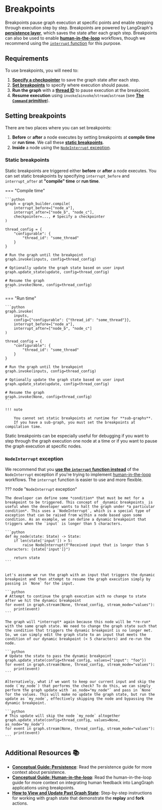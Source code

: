 # Breakpoints

Breakpoints pause graph execution at specific points and enable stepping through execution step by step. Breakpoints are powered by LangGraph's [**persistence layer**](./persistence.md), which saves the state after each graph step. Breakpoints can also be used to enable [**human-in-the-loop**](./human_in_the_loop.md) workflows, though we recommend using the [`interrupt` function](./human_in_the_loop.md#interrupt) for this purpose.

## Requirements

To use breakpoints, you will need to:

1. [**Specify a checkpointer**](persistence.md#checkpoints) to save the graph state after each step.
2. [**Set breakpoints**](#setting-breakpoints) to specify where execution should pause.
3. **Run the graph** with a [**thread ID**](./persistence.md#threads) to pause execution at the breakpoint.
4. **Resume execution** using `invoke`/`ainvoke`/`stream`/`astream` (see [**The `Command` primitive**](./human_in_the_loop.md#the-command-primitive)).

## Setting breakpoints

There are two places where you can set breakpoints:

1. **Before** or **after** a node executes by setting breakpoints at **compile time** or **run time**. We call these [**static breakpoints**](#static-breakpoints).
2. **Inside** a node using the [`NodeInterrupt` exception](#nodeinterrupt-exception).
 
### Static breakpoints

Static breakpoints are triggered either **before** or **after** a node executes. You can set static breakpoints by specifying `interrupt_before` and `interrupt_after` at **"compile" time** or **run time**.

=== "Compile time"

    ```python
    graph = graph_builder.compile(
        interrupt_before=["node_a"], 
        interrupt_after=["node_b", "node_c"],
        checkpointer=..., # Specify a checkpointer
    )

    thread_config = {
        "configurable": {
            "thread_id": "some_thread"
        }
    }

    # Run the graph until the breakpoint
    graph.invoke(inputs, config=thread_config)

    # Optionally update the graph state based on user input
    graph.update_state(update, config=thread_config)

    # Resume the graph
    graph.invoke(None, config=thread_config)
    ```

=== "Run time"

    ```python
    graph.invoke(
        inputs, 
        config={"configurable": {"thread_id": "some_thread"}}, 
        interrupt_before=["node_a"], 
        interrupt_after=["node_b", "node_c"]
    )

    thread_config = {
        "configurable": {
            "thread_id": "some_thread"
        }
    }

    # Run the graph until the breakpoint
    graph.invoke(inputs, config=thread_config)

    # Optionally update the graph state based on user input
    graph.update_state(update, config=thread_config)

    # Resume the graph
    graph.invoke(None, config=thread_config)
    ```

    !!! note

        You cannot set static breakpoints at runtime for **sub-graphs**.
        If you have a sub-graph, you must set the breakpoints at compilation time.

Static breakpoints can be especially useful for debugging if you want to step through the graph execution one
node at a time or if you want to pause the graph execution at specific nodes.

### `NodeInterrupt` exception

We recommend that you [**use the `interrupt` function instead**](#the-interrupt-function) of the `NodeInterrupt` exception if you're trying to implement
[human-in-the-loop](./human_in_the_loop.md) workflows. The `interrupt` function is easier to use and more flexible.

??? node "`NodeInterrupt` exception"

    The developer can define some *condition* that must be met for a breakpoint to be triggered. This concept of _dynamic breakpoints_ is useful when the developer wants to halt the graph under *a particular condition*. This uses a `NodeInterrupt`, which is a special type of exception that can be raised from within a node based upon some condition. As an example, we can define a dynamic breakpoint that triggers when the `input` is longer than 5 characters.

    ```python
    def my_node(state: State) -> State:
        if len(state['input']) > 5:
            raise NodeInterrupt(f"Received input that is longer than 5 characters: {state['input']}")

        return state
    ```


    Let's assume we run the graph with an input that triggers the dynamic breakpoint and then attempt to resume the graph execution simply by passing in `None` for the input.

    ```python
    # Attempt to continue the graph execution with no change to state after we hit the dynamic breakpoint 
    for event in graph.stream(None, thread_config, stream_mode="values"):
        print(event)
    ```

    The graph will *interrupt* again because this node will be *re-run* with the same graph state. We need to change the graph state such that the condition that triggers the dynamic breakpoint is no longer met. So, we can simply edit the graph state to an input that meets the condition of our dynamic breakpoint (< 5 characters) and re-run the node.

    ```python 
    # Update the state to pass the dynamic breakpoint
    graph.update_state(config=thread_config, values={"input": "foo"})
    for event in graph.stream(None, thread_config, stream_mode="values"):
        print(event)
    ```

    Alternatively, what if we want to keep our current input and skip the node (`my_node`) that performs the check? To do this, we can simply perform the graph update with `as_node="my_node"` and pass in `None` for the values. This will make no update the graph state, but run the update as `my_node`, effectively skipping the node and bypassing the dynamic breakpoint.

    ```python
    # This update will skip the node `my_node` altogether
    graph.update_state(config=thread_config, values=None, as_node="my_node")
    for event in graph.stream(None, thread_config, stream_mode="values"):
        print(event)
    ```

## Additional Resources 📚

- [**Conceptual Guide: Persistence**](persistence.md): Read the persistence guide for more context about persistence.
- [**Conceptual Guide: Human-in-the-loop**](human_in_the_loop.md): Read the human-in-the-loop guide for more context on integrating human feedback into LangGraph applications using breakpoints.
- [**How to View and Update Past Graph State**](../how-tos/human_in_the_loop/time-travel.ipynb): Step-by-step instructions for working with graph state that demonstrate the **replay** and **fork** actions.